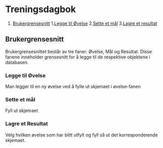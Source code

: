 # Treningsdagbok

1. [Brukergrensesnitt](#brukergrensesnitt)
  1.[Legge til Øvelse](#legge-til-øvelse)
  2.[Sette et mål](#sette-et-mål)
  3.[Lagre et resultat](#lagre-et-resultat)

## Brukergrensesnitt

Brukergrensesnittet består av tre faner: Øvelse, Mål og Resultat. Disse fanene inneholder grensesnitt for å legge til de respektive objektene i databasen.

### Legge til Øvelse

Man legger til en ny øvelse ved å fylle ut skjemaet i øvelse-fanen

### Sette et mål

Fyll ut skjemaet

### Lagre et Resultat

Velg hvilken øvelse som har blitt utfylt og fyll så ut det korresponderende skjemaet.
